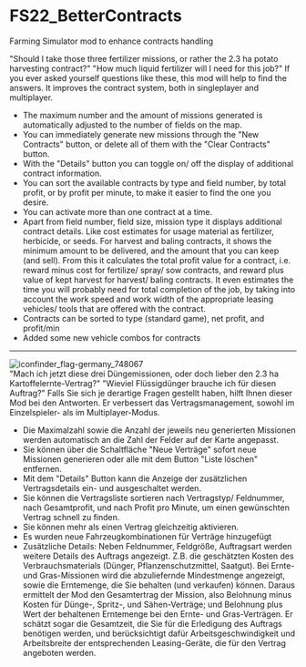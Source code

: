 # FS22_BetterContracts
Farming Simulator mod to enhance contracts handling

"Should I take those three fertilizer missions, or rather the 2.3 ha potato harvesting contract?" "How much liquid fertilizer will I need for this job?" If you ever asked yourself questions like these, this mod will help to find the answers. It improves the contract system, both in singleplayer and multiplayer.
- The maximum number and the amount of missions generated is automatically adjusted to the number of fields on the map.
- You can immediately generate new missions through the "New Contracts" button, or delete all of them with the "Clear Contracts" button.
- With the "Details" button you can toggle on/ off the display of additional contract information. 
- You can sort the available contracts by type and field number, by total profit, or by profit per minute, to make it easier to find the one you desire.
- You can activate more than one contract at a time.
- Apart from field number, field size, mission type it displays additional contract details. Like cost estimates for usage material as fertilizer, herbicide, or seeds. For harvest and baling contracts, it shows the minimum amount to be delivered, and the amount that you can keep (and sell). From this it calculates the total profit value for a contract, i.e. reward minus cost for fertilize/ spray/ sow contracts, and reward plus value of kept harvest for harvest/ baling contracts. It even estimates the time you will probably need for total completion of the job, by taking into account the work speed and work width of the appropriate leasing vehicles/ tools that are offered with the contract.
- Contracts can be sorted to type (standard game), net profit, and profit/min
- Added some new vehicle combos for contracts
---
![iconfinder_flag-germany_748067](https://user-images.githubusercontent.com/7534621/114938948-08f06580-9e40-11eb-9bd9-cd9733f1c6bc.png)  
"Mach ich jetzt diese drei Düngemissionen, oder doch lieber den 2.3 ha Kartoffelernte-Vertrag?" "Wieviel Flüssigdünger brauche ich für diesen Auftrag?" Falls Sie sich je derartige Fragen gestellt haben, hilft Ihnen dieser Mod bei den Antworten. Er verbessert das Vertragsmanagement, sowohl im Einzelspieler- als im Multiplayer-Modus.
- Die Maximalzahl sowie die Anzahl der jeweils neu generierten Missionen werden automatisch an die Zahl der Felder auf der Karte angepasst.
 - Sie können über die Schaltfläche "Neue Verträge" sofort neue Missionen generieren oder alle mit dem Button "Liste löschen" entfernen.
- Mit dem "Details" Button kann die Anzeige der zusätzlichen Vertragsdetails ein- und ausgeschaltet werden.
- Sie können die Vertragsliste sortieren nach Vertragstyp/ Feldnummer, nach Gesamtprofit, und nach Profit pro Minute, um einen gewünschten Vertrag schnell zu finden.
- Sie können mehr als einen Vertrag gleichzeitig aktivieren.
- Es wurden neue Fahrzeugkombinationen für Verträge hinzugefügt
- Zusätzliche Details: Neben Feldnummer, Feldgröße, Auftragsart werden weitere Details des Auftrags angezeigt. Z.B. die geschätzten Kosten des Verbrauchsmaterials (Dünger, Pflanzenschutzmittel, Saatgut). Bei Ernte- und Gras-Missionen wird die abzuliefernde Mindestmenge angezeigt, sowie die Erntemenge, die Sie behalten (und verkaufen) können. Daraus ermittelt der Mod den Gesamtertrag der Mission, also Belohnung minus Kosten für Dünge-, Spritz-, und Sähen-Verträge; und Belohnung plus Wert der behaltenen Erntemenge bei den Ernte- und Gras-Verträgen. Er schätzt sogar die Gesamtzeit, die Sie für die Erledigung des Auftrags benötigen werden, und berücksichtigt dafür Arbeitsgeschwindigkeit und Arbeitsbreite der entsprechenden Leasing-Geräte, die für den Vertrag angeboten werden.
